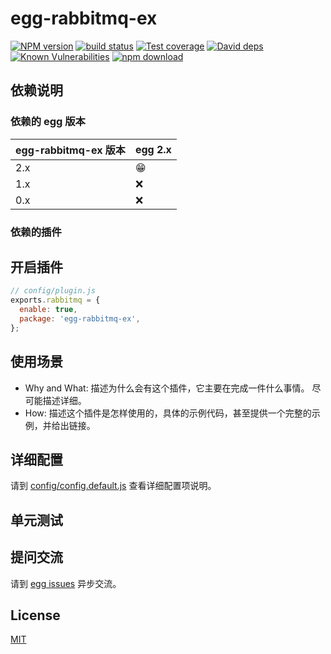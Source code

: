 # egg-rabbitmq-ex

[![NPM version][npm-image]][npm-url]
[![build status][travis-image]][travis-url]
[![Test coverage][codecov-image]][codecov-url]
[![David deps][david-image]][david-url]
[![Known Vulnerabilities][snyk-image]][snyk-url]
[![npm download][download-image]][download-url]

[npm-image]: https://img.shields.io/npm/v/egg-rabbitmq-ex.svg?style=flat-square
[npm-url]: https://npmjs.org/package/egg-rabbitmq-ex
[travis-image]: https://img.shields.io/travis/eggjs/egg-rabbitmq-ex.svg?style=flat-square
[travis-url]: https://travis-ci.org/eggjs/egg-rabbitmq-ex
[codecov-image]: https://img.shields.io/codecov/c/github/eggjs/egg-rabbitmq-ex.svg?style=flat-square
[codecov-url]: https://codecov.io/github/eggjs/egg-rabbitmq-ex?branch=master
[david-image]: https://img.shields.io/david/eggjs/egg-rabbitmq-ex.svg?style=flat-square
[david-url]: https://david-dm.org/eggjs/egg-rabbitmq-ex
[snyk-image]: https://snyk.io/test/npm/egg-rabbitmq-ex/badge.svg?style=flat-square
[snyk-url]: https://snyk.io/test/npm/egg-rabbitmq-ex
[download-image]: https://img.shields.io/npm/dm/egg-rabbitmq-ex.svg?style=flat-square
[download-url]: https://npmjs.org/package/egg-rabbitmq-ex

<!--
Description here.
-->

## 依赖说明

### 依赖的 egg 版本

egg-rabbitmq-ex 版本 | egg 2.x
--- | ---
2.x | 😁
1.x | ❌
0.x | ❌

### 依赖的插件

<!--

如果有依赖其它插件，请在这里特别说明。如

- security
- multipart

-->

## 开启插件

```js
// config/plugin.js
exports.rabbitmq = {
  enable: true,
  package: 'egg-rabbitmq-ex',
};
```

## 使用场景

- Why and What: 描述为什么会有这个插件，它主要在完成一件什么事情。
尽可能描述详细。
- How: 描述这个插件是怎样使用的，具体的示例代码，甚至提供一个完整的示例，并给出链接。

## 详细配置

请到 [config/config.default.js](config/config.default.js) 查看详细配置项说明。

## 单元测试

<!-- 描述如何在单元测试中使用此插件，例如 schedule 如何触发。无则省略。-->

## 提问交流

请到 [egg issues](https://github.com/eggjs/egg/issues) 异步交流。

## License

[MIT](LICENSE)
